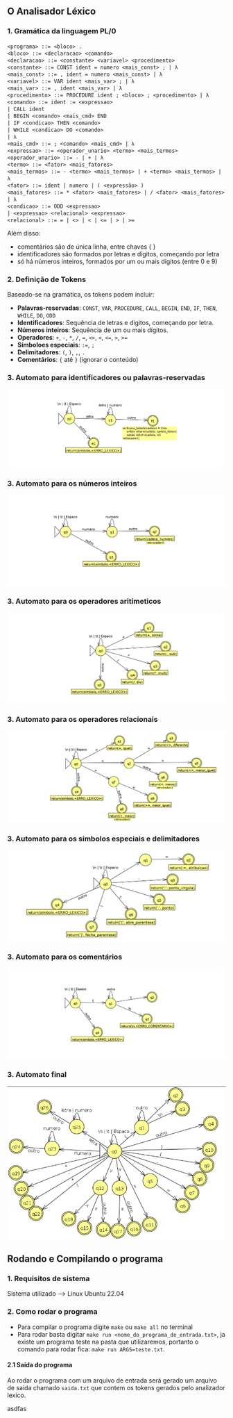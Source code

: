 ## **O Analisador Léxico**

### 1. **Gramática da linguagem PL/0**
```
<programa> ::= <bloco> .
<bloco> ::= <declaracao> <comando>
<declaracao> ::= <constante> <variavel> <procedimento>
<constante> ::= CONST ident = numero <mais_const> ; | λ
<mais_const> ::= , ident = numero <mais_const> | λ
<variavel> ::= VAR ident <mais_var> ; | λ
<mais_var> ::= , ident <mais_var> | λ
<procedimento> ::= PROCEDURE ident ; <bloco> ; <procedimento> | λ
<comando> ::= ident := <expressao>
| CALL ident
| BEGIN <comando> <mais_cmd> END
| IF <condicao> THEN <comando>
| WHILE <condicao> DO <comando>
| λ
<mais_cmd> ::= ; <comando> <mais_cmd> | λ
<expressao> ::= <operador_unario> <termo> <mais_termos>
<operador_unario> ::= - | + | λ
<termo> ::= <fator> <mais_fatores>
<mais_termos> ::= - <termo> <mais_termos> | + <termo> <mais_termos> | λ
<fator> ::= ident | numero | ( <expressão> )
<mais_fatores> ::= * <fator> <mais_fatores> | / <fator> <mais_fatores> | λ
<condicao> ::= ODD <expressao>
| <expressao> <relacional> <expressao>
<relacional> ::= = | <> | < | <= | > | >=
```

Além disso:
* comentários são de única linha, entre chaves { }
* identificadores são formados por letras e dígitos, começando por letra
* só há números inteiros, formados por um ou mais dígitos (entre 0 e 9)

### 2. **Definição de Tokens**
Baseado-se na gramática, os tokens podem incluir:

- **Palavras-reservadas**: `CONST`, `VAR`, `PROCEDURE`, `CALL`, `BEGIN`, `END`, `IF`, `THEN`, `WHILE`, `DO`, `ODD`
- **Identificadores**: Sequência de letras e dígitos, começando por letra.
- **Números inteiros**: Sequência de um ou mais dígitos.
- **Operadores**: `+`, `-`, `*`, `/`, `=`, `<>`, `<`, `<=`, `>`, `>=`
- **Símboloes especiais**: `:=`, `;`
- **Delimitadores**: `(`, `)`, `,`, `.`
- **Comentários**: `{` até `}` (ignorar o conteúdo)

### 3. **Automato para identificadores ou palavras-reservadas**
![Nao encotrou a imagem identificador_ou_palavra_reservada.png](imagens/identificador_ou_palavra_reservada.png)
### 3. **Automato para os números inteiros**
![Nao encotrou a imagem numero.png](imagens/numeros.png)
### 3. **Automato para os operadores aritimeticos**
![Nao encotrou a imagem operadores_aritimeticos.png](imagens/operadores_aritimeticos.png)
### 3. **Automato para os operadores relacionais**
![Nao encotrou a imagem operadores_relacionais.png](imagens/operadores_relacionais.png)
### 3. **Automato para os simbolos especiais e delimitadores**
![Nao encotrou a imagem simbolos_especiais_e_delimitadores.png](imagens/simbolos_especiais_e_delimitadores.png)
### 3. **Automato para os comentários**
![Nao encotrou a imagem comentario.png](imagens/comentario.png)
### 3. **Automato final**
![Nao encotrou a imagem final.png](imagens/final.png)

## Rodando e Compilando o programa
### 1. **Requisitos de sistema**
Sistema utilizado --> Linux Ubuntu 22.04
                                                                                    
### 2. **Como rodar o programa**
- Para compilar o programa digite `make` ou `make all` no terminal
- Para rodar basta digitar `make run <nome_do_programa_de_entrada.txt>`,
ja existe um programa teste na pasta que utilizaremos, portanto o comando para rodar fica:
 `make run ARGS=teste.txt`.

#### 2.1 **Saída do programa**
Ao rodar o programa com um arquivo de entrada será gerado um arquivo de saida
chamado `saida.txt` que contem os tokens gerados pelo analizador lexico.

  asdfas
